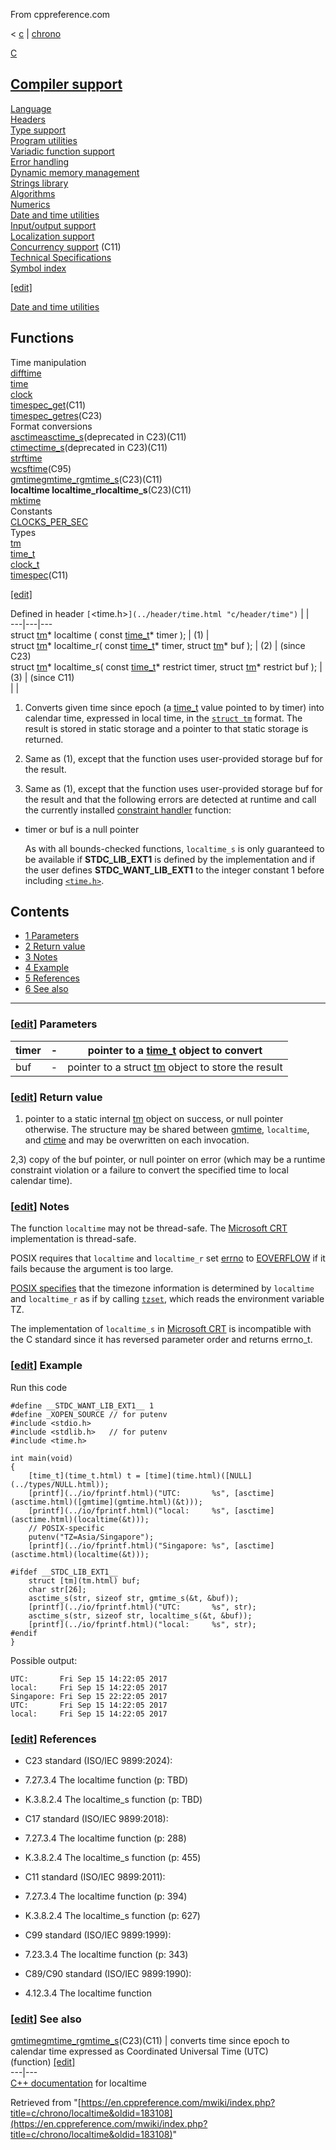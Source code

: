From cppreference.com

< [c](../../c.html "c")‎ | [chrono](../chrono.html "c/chrono")

[ C](../../c.html "c")

[Compiler support](../compiler_support.html "c/compiler support")  
---  
[Language](../language.html "c/language")  
[Headers](../header.html "c/header")  
[Type support](../types.html "c/types")  
[Program utilities](../program.html "c/program")  
[Variadic function support](../variadic.html "c/variadic")  
[Error handling](../error.html "c/error")  
[Dynamic memory management](../memory.html "c/memory")  
[Strings library](../string.html "c/string")  
[Algorithms](../algorithm.html "c/algorithm")  
[Numerics](../numeric.html "c/numeric")  
[Date and time utilities](../chrono.html "c/chrono")  
[Input/output support](../io.html "c/io")  
[Localization support](../locale.html "c/locale")  
[Concurrency support](../thread.html "c/thread") (C11)  
[Technical Specifications](../experimental.html "c/experimental")  
[Symbol index](../index.html "c/symbol index")  
  
[[edit]](https://en.cppreference.com/mwiki/index.php?title=Template:c/navbar_content&action=edit)

[ Date and time utilities](../chrono.html "c/chrono")

Functions  
---  
Time manipulation  
[difftime](difftime.html "c/chrono/difftime")  
[time](time.html "c/chrono/time")  
[clock](clock.html "c/chrono/clock")  
[timespec_get](timespec_get.html "c/chrono/timespec get")(C11)  
[timespec_getres](timespec_getres.html "c/chrono/timespec getres")(C23)  
Format conversions  
[asctimeasctime_s](asctime.html "c/chrono/asctime")(deprecated in C23)(C11)  
[ctimectime_s](ctime.html "c/chrono/ctime")(deprecated in C23)(C11)  
[strftime](strftime.html "c/chrono/strftime")  
[wcsftime](wcsftime.html "c/chrono/wcsftime")(C95)  
[gmtimegmtime_rgmtime_s](gmtime.html "c/chrono/gmtime")(C23)(C11)  
**localtime localtime_rlocaltime_s**(C23)(C11)  
[mktime](mktime.html "c/chrono/mktime")  
Constants  
[CLOCKS_PER_SEC](CLOCKS_PER_SEC.html "c/chrono/CLOCKS PER SEC")  
Types  
[tm](tm.html "c/chrono/tm")  
[time_t](time_t.html "c/chrono/time t")  
[clock_t](clock_t.html "c/chrono/clock t")  
[timespec](timespec.html "c/chrono/timespec")(C11)  
  
[[edit]](https://en.cppreference.com/mwiki/index.php?title=Template:c/chrono/navbar_content&action=edit)

Defined in header `[`<time.h>`](../header/time.html "c/header/time")` |  |   
---|---|---  
struct [tm](tm.html)* localtime ( const [time_t](time_t.html)* timer ); |  (1)  |   
struct [tm](tm.html)* localtime_r( const [time_t](time_t.html)* timer, struct [tm](tm.html)* buf ); |  (2)  |  (since C23)  
struct [tm](tm.html)* localtime_s( const [time_t](time_t.html)* restrict timer, struct [tm](tm.html)* restrict buf ); |  (3)  |  (since C11)  
| |   
  
1) Converts given time since epoch (a [time_t](time_t.html "c/chrono/time t") value pointed to by timer) into calendar time, expressed in local time, in the [`struct tm`](tm.html "c/chrono/tm") format. The result is stored in static storage and a pointer to that static storage is returned.

2) Same as (1), except that the function uses user-provided storage buf for the result.

3) Same as (1), except that the function uses user-provided storage buf for the result and that the following errors are detected at runtime and call the currently installed [constraint handler](../error/set_constraint_handler_s.html "c/error/set constraint handler s") function: 

    

  * timer or buf is a null pointer 


    As with all bounds-checked functions, `localtime_s` is only guaranteed to be available if __STDC_LIB_EXT1__ is defined by the implementation and if the user defines __STDC_WANT_LIB_EXT1__ to the integer constant 1 before including [`<time.h>`](../header/time.html "c/header/time").

## Contents

  * [1 Parameters](localtime.html#Parameters)
  * [2 Return value](localtime.html#Return_value)
  * [3 Notes](localtime.html#Notes)
  * [4 Example](localtime.html#Example)
  * [5 References](localtime.html#References)
  * [6 See also](localtime.html#See_also)

  
---  
  
### [[edit](https://en.cppreference.com/mwiki/index.php?title=c/chrono/localtime&action=edit&section=1 "Edit section: Parameters")] Parameters

timer  |  \-  |  pointer to a [time_t](time_t.html "c/chrono/time t") object to convert   
---|---|---  
buf  |  \-  |  pointer to a struct [tm](tm.html) object to store the result   
  
### [[edit](https://en.cppreference.com/mwiki/index.php?title=c/chrono/localtime&action=edit&section=2 "Edit section: Return value")] Return value

1) pointer to a static internal [tm](tm.html "c/chrono/tm") object on success, or null pointer otherwise. The structure may be shared between [gmtime](gmtime.html "c/chrono/gmtime"), `localtime`, and [ctime](ctime.html "c/chrono/ctime") and may be overwritten on each invocation.

2,3) copy of the buf pointer, or null pointer on error (which may be a runtime constraint violation or a failure to convert the specified time to local calendar time).

### [[edit](https://en.cppreference.com/mwiki/index.php?title=c/chrono/localtime&action=edit&section=3 "Edit section: Notes")] Notes

The function `localtime` may not be thread-safe. The [Microsoft CRT](https://learn.microsoft.com/en-us/cpp/c-runtime-library/reference/localtime-localtime32-localtime64) implementation is thread-safe. 

POSIX requires that `localtime` and `localtime_r` set [errno](../error/errno.html "c/error/errno") to [EOVERFLOW](../error/errno_macros.html "c/error/errno macros") if it fails because the argument is too large. 

[POSIX specifies](https://pubs.opengroup.org/onlinepubs/9799919799/functions/localtime.html) that the timezone information is determined by `localtime` and `localtime_r` as if by calling [`tzset`](https://pubs.opengroup.org/onlinepubs/9799919799/functions/tzset.html), which reads the environment variable TZ. 

The implementation of `localtime_s` in [Microsoft CRT](https://learn.microsoft.com/en-us/cpp/c-runtime-library/reference/localtime-s-localtime32-s-localtime64-s) is incompatible with the C standard since it has reversed parameter order and returns errno_t. 

### [[edit](https://en.cppreference.com/mwiki/index.php?title=c/chrono/localtime&action=edit&section=4 "Edit section: Example")] Example

Run this code
    
    
    #define __STDC_WANT_LIB_EXT1__ 1
    #define _XOPEN_SOURCE // for putenv
    #include <stdio.h>
    #include <stdlib.h>   // for putenv
    #include <time.h>
     
    int main(void)
    {
        [time_t](time_t.html) t = [time](time.html)([NULL](../types/NULL.html));
        [printf](../io/fprintf.html)("UTC:       %s", [asctime](asctime.html)([gmtime](gmtime.html)(&t)));
        [printf](../io/fprintf.html)("local:     %s", [asctime](asctime.html)(localtime(&t)));
        // POSIX-specific
        putenv("TZ=Asia/Singapore");
        [printf](../io/fprintf.html)("Singapore: %s", [asctime](asctime.html)(localtime(&t)));
     
    #ifdef __STDC_LIB_EXT1__
        struct [tm](tm.html) buf;
        char str[26];
        asctime_s(str, sizeof str, gmtime_s(&t, &buf));
        [printf](../io/fprintf.html)("UTC:       %s", str);
        asctime_s(str, sizeof str, localtime_s(&t, &buf));
        [printf](../io/fprintf.html)("local:     %s", str);
    #endif
    }

Possible output: 
    
    
    UTC:       Fri Sep 15 14:22:05 2017
    local:     Fri Sep 15 14:22:05 2017
    Singapore: Fri Sep 15 22:22:05 2017
    UTC:       Fri Sep 15 14:22:05 2017
    local:     Fri Sep 15 14:22:05 2017

### [[edit](https://en.cppreference.com/mwiki/index.php?title=c/chrono/localtime&action=edit&section=5 "Edit section: References")] References

  * C23 standard (ISO/IEC 9899:2024): 



    

  * 7.27.3.4 The localtime function (p: TBD) 



    

  * K.3.8.2.4 The localtime_s function (p: TBD) 



  * C17 standard (ISO/IEC 9899:2018): 



    

  * 7.27.3.4 The localtime function (p: 288) 



    

  * K.3.8.2.4 The localtime_s function (p: 455) 



  * C11 standard (ISO/IEC 9899:2011): 



    

  * 7.27.3.4 The localtime function (p: 394) 



    

  * K.3.8.2.4 The localtime_s function (p: 627) 



  * C99 standard (ISO/IEC 9899:1999): 



    

  * 7.23.3.4 The localtime function (p: 343) 



  * C89/C90 standard (ISO/IEC 9899:1990): 



    

  * 4.12.3.4 The localtime function 



### [[edit](https://en.cppreference.com/mwiki/index.php?title=c/chrono/localtime&action=edit&section=6 "Edit section: See also")] See also

[ gmtimegmtime_rgmtime_s](gmtime.html "c/chrono/gmtime")(C23)(C11) |  converts time since epoch to calendar time expressed as Coordinated Universal Time (UTC)   
(function) [[edit]](https://en.cppreference.com/mwiki/index.php?title=Template:c/chrono/dsc_gmtime&action=edit)  
---|---  
[C++ documentation](../../cpp/chrono/c/localtime.html "cpp/chrono/c/localtime") for localtime  
  
Retrieved from "[https://en.cppreference.com/mwiki/index.php?title=c/chrono/localtime&oldid=183108](https://en.cppreference.com/mwiki/index.php?title=c/chrono/localtime&oldid=183108)" 
